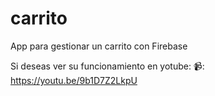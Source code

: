 # carrito

App para gestionar un carrito con Firebase


Si deseas ver su funcionamiento en yotube: 📹: https://youtu.be/9b1D7Z2LkpU



